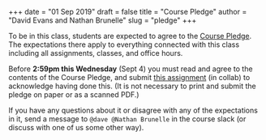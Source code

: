 +++
date = "01 Sep 2019"
draft = false
title = "Course Pledge"
author = "David Evans and Nathan Brunelle"
slug = "pledge"
+++

To be in this class, students are expected to agree to the [Course
Pledge](/pledge). The expectations there apply to everything connected
with this class including all assignments, classes, and office hours.

Before **2:59pm this Wednesday** (Sept 4) you must read and agree to
the contents of the Course Pledge, and submit [this
assignment](https://collab.its.virginia.edu/portal/site/ff05ebb2-e2e1-45be-83cb-aadd96d4d2f9/tool/00120935-6be7-4122-b1c1-36a4649ec981)
(in collab) to acknowledge having done this. (It is not necessary to print and submit the pledge on paper or as a scanned PDF.)

If you have any questions about it or disagree with any of the
expectations in it, send a message to `@dave @Nathan Brunelle` in the
course slack (or discuss with one of us some other way).


